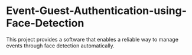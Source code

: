 # Event-Guest-Authentication-using-Face-Detection
This project provides a software that enables a reliable way to manage events through face detection automatically.
